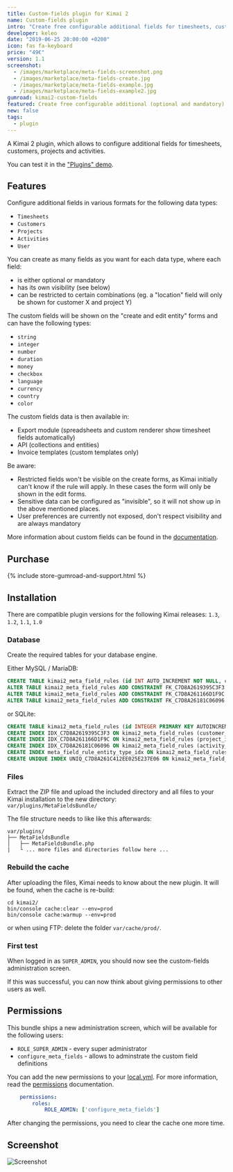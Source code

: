 ```yaml
---
title: Custom-fields plugin for Kimai 2
name: Custom-fields plugin
intro: "Create free configurable additional fields for timesheets, customers, projects, activities and users."
developer: keleo
date: "2019-06-25 20:00:00 +0200"
icon: fas fa-keyboard
price: "49€"
version: 1.1
screenshot: 
  - /images/marketplace/meta-fields-screenshot.png
  - /images/marketplace/meta-fields-create.jpg
  - /images/marketplace/meta-fields-example.jpg
  - /images/marketplace/meta-fields-example2.jpg
gumroad: kimai2-custom-fields
featured: Create free configurable additional (optional and mandatory) fields for timesheets, customers, projects and activities in various formats. 
new: false
tags:
  - plugin
---
```


A Kimai 2 plugin, which allows to configure additional fields for timesheets, customers, projects and activities.

You can test it in the ["Plugins" demo](https://www.kimai.org/demo/).

## Features

Configure additional fields in various formats for the following data types:

- `Timesheets`
- `Customers`
- `Projects`
- `Activities`
- `User`

You can create as many fields as you want for each data type, where each field:

- is either optional or mandatory
- has its own visibility (see below)
- can be restricted to certain combinations (eg. a "location" field will only be shown for customer X and project Y)  

The custom fields will be shown on the "create and edit entity" forms and can have the following types:
- `string`
- `integer`
- `number`
- `duration`
- `money`
- `checkbox`
- `language`
- `currency`
- `country`
- `color`

The custom fields data is then available in:
- Export module (spreadsheets and custom renderer show timesheet fields automatically)
- API (collections and entities)
- Invoice templates (custom templates only)

Be aware:

- Restricted fields won't be visible on the create forms, as Kimai initially can't know if the rule will apply. In these cases the form will only be shown in the edit forms.
- Sensitive data can be configured as "invisible", so it will not show up in the above mentioned places.
- User preferences are currently not exposed, don't respect visibility and are always mandatory  

More information about custom fields can be found in the [documentation](https://www.kimai.org/documentation/meta-fields.html).

## Purchase

{% include store-gumroad-and-support.html %}

## Installation

There are compatible plugin versions for the following Kimai releases:
`1.3`, `1.2`, `1.1`, `1.0`

### Database

Create the required tables for your database engine.

Either MySQL / MariaDB:
```sql
CREATE TABLE kimai2_meta_field_rules (id INT AUTO_INCREMENT NOT NULL, customer_id INT DEFAULT NULL, project_id INT DEFAULT NULL, activity_id INT DEFAULT NULL, entity_type VARCHAR(100) NOT NULL, name VARCHAR(50) NOT NULL, value VARCHAR(255) DEFAULT NULL, type VARCHAR(100) NOT NULL, visible TINYINT(1) NOT NULL, required TINYINT(1) NOT NULL, INDEX IDX_C7D8A2619395C3F3 (customer_id), INDEX IDX_C7D8A261166D1F9C (project_id), INDEX IDX_C7D8A26181C06096 (activity_id), INDEX meta_field_rule_entity_type_idx (entity_type), UNIQUE INDEX UNIQ_C7D8A261C412EE025E237E06 (entity_type, name), PRIMARY KEY(id)) DEFAULT CHARACTER SET utf8mb4 COLLATE utf8mb4_unicode_ci ENGINE = InnoDB;
ALTER TABLE kimai2_meta_field_rules ADD CONSTRAINT FK_C7D8A2619395C3F3 FOREIGN KEY (customer_id) REFERENCES kimai2_customers (id) ON DELETE CASCADE;
ALTER TABLE kimai2_meta_field_rules ADD CONSTRAINT FK_C7D8A261166D1F9C FOREIGN KEY (project_id) REFERENCES kimai2_projects (id) ON DELETE CASCADE;
ALTER TABLE kimai2_meta_field_rules ADD CONSTRAINT FK_C7D8A26181C06096 FOREIGN KEY (activity_id) REFERENCES kimai2_activities (id) ON DELETE CASCADE;
```

or SQLite:
```sql
CREATE TABLE kimai2_meta_field_rules (id INTEGER PRIMARY KEY AUTOINCREMENT NOT NULL, customer_id INTEGER DEFAULT NULL, project_id INTEGER DEFAULT NULL, activity_id INTEGER DEFAULT NULL, entity_type VARCHAR(100) NOT NULL, name VARCHAR(50) NOT NULL, value VARCHAR(255) DEFAULT NULL, type VARCHAR(100) NOT NULL, visible BOOLEAN NOT NULL, required BOOLEAN NOT NULL);
CREATE INDEX IDX_C7D8A2619395C3F3 ON kimai2_meta_field_rules (customer_id);
CREATE INDEX IDX_C7D8A261166D1F9C ON kimai2_meta_field_rules (project_id);
CREATE INDEX IDX_C7D8A26181C06096 ON kimai2_meta_field_rules (activity_id);
CREATE INDEX meta_field_rule_entity_type_idx ON kimai2_meta_field_rules (entity_type);
CREATE UNIQUE INDEX UNIQ_C7D8A261C412EE025E237E06 ON kimai2_meta_field_rules (entity_type, name);
```

### Files 

Extract the ZIP file and upload the included directory and all files to your Kimai installation to the new directory:  
`var/plugins/MetaFieldsBundle/`

The file structure needs to like like this afterwards:

```
var/plugins/
├── MetaFieldsBundle
│   ├── MetaFieldsBundle.php
|   └ ... more files and directories follow here ... 
```

### Rebuild the cache

After uploading the files, Kimai needs to know about the new plugin. It will be found, when the cache is re-build:

```
cd kimai2/
bin/console cache:clear --env=prod
bin/console cache:warmup --env=prod
```

or when using FTP: delete the folder `var/cache/prod/`.

### First test

When logged in as `SUPER_ADMIN`, you should now see the custom-fields administration screen.

If this was successful, you can now think about giving permissions to other users as well.

## Permissions

This bundle ships a new administration screen, which will be available for the following users:

- `ROLE_SUPER_ADMIN` - every super administrator
- `configure_meta_fields` - allows to adminstrate the custom field definitions
 
You can add the new permissions to your [local.yml](https://www.kimai.org/documentation/configurations.html). 
For more information, read the [permissions](https://www.kimai.org/documentation/permissions.html) documentation.

```yaml
    permissions:
        roles:
            ROLE_ADMIN: ['configure_meta_fields']
```
 
After changing the permissions, you need to clear the cache one more time.
 
## Screenshot

![Screenshot](https://www.kimai.org/images/marketplace/meta-fields-screenshot.png)
 